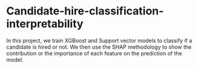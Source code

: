 # Candidate-hire-classification-interpretability

In this project, we train XGBoost and Support vector models to classify if a candidate is hired or not. We then use the SHAP methodology to show the contribution or the importance of each feature on the prediction of the model. 
